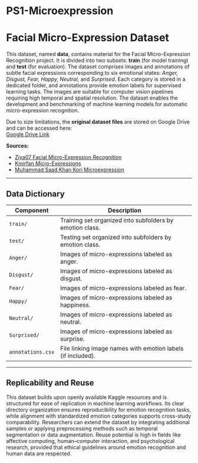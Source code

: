 # PS1-Microexpression
# Facial Micro-Expression Dataset

This dataset, named **data**, contains material for the Facial Micro-Expression Recognition project. It is divided into two subsets: **train** (for model training) and **test** (for evaluation). The dataset comprises images and annotations of subtle facial expressions corresponding to six emotional states: *Anger, Disgust, Fear, Happy, Neutral,* and *Surprised*. Each category is stored in a dedicated folder, and annotations provide emotion labels for supervised learning tasks. The images are suitable for computer vision pipelines requiring high temporal and spatial resolution. The dataset enables the development and benchmarking of machine learning models for automatic micro-expression recognition.  

Due to size limitations, the **original dataset files** are stored on Google Drive and can be accessed here:  
[Google Drive Link](https://drive.google.com/drive/folders/1G6J9fBjIkc0Fs30SHYVkeK1lKWp9fc8Z?usp=sharing)  

**Sources:**  
- [Ziya07 Facial Micro-Expression Recognition](https://www.kaggle.com/datasets/ziya07/facial-micro-expression-recognition)  
- [Kmirfan Micro-Expressions](https://www.kaggle.com/datasets/kmirfan/micro-expressions/data)  
- [Muhammad Saad Khan Kori Microexpression](https://www.kaggle.com/datasets/muhammadsaadkhankori/microexpression)  

---

## Data Dictionary

| Component   | Description                                                                 |
|-------------|-----------------------------------------------------------------------------|
| `train/`    | Training set organized into subfolders by emotion class.                    |
| `test/`     | Testing set organized into subfolders by emotion class.                     |
| `Anger/`    | Images of micro-expressions labeled as anger.                               |
| `Disgust/`  | Images of micro-expressions labeled as disgust.                             |
| `Fear/`     | Images of micro-expressions labeled as fear.                                |
| `Happy/`    | Images of micro-expressions labeled as happiness.                           |
| `Neutral/`  | Images of micro-expressions labeled as neutral.                             |
| `Surprised/`| Images of micro-expressions labeled as surprise.                            |
| `annotations.csv` | File linking image names with emotion labels (if included).           |

---

## Replicability and Reuse

This dataset builds upon openly available Kaggle resources and is structured for ease of replication in machine learning workflows. Its clear directory organization ensures reproducibility for emotion recognition tasks, while alignment with standardized emotion categories supports cross-study comparability. Researchers can extend the dataset by integrating additional samples or applying preprocessing methods such as temporal segmentation or data augmentation. Reuse potential is high in fields like affective computing, human–computer interaction, and psychological research, provided that ethical guidelines around emotion recognition and human data are respected. 

